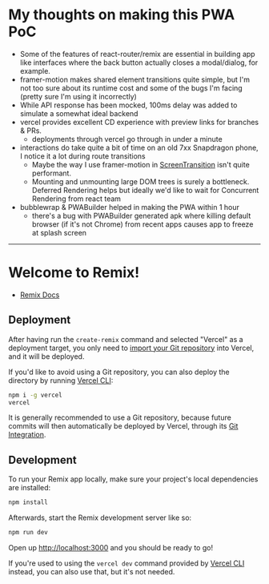 # My thoughts on making this PWA PoC

- Some of the features of react-router/remix are essential in building app like interfaces where the back button actually closes a modal/dialog, for example.
- framer-motion makes shared element transitions quite simple, but I'm not too sure about its runtime cost and some of the bugs I'm facing (pretty sure I'm using it incorrectly)
- While API response has been mocked, 100ms delay was added to simulate a somewhat ideal backend
- vercel provides excellent CD experience with preview links for branches & PRs.
  - deployments through vercel go through in under a minute
- interactions do take quite a bit of time on an old 7xx Snapdragon phone, I notice it a lot during route transitions
  - Maybe the way I use framer-motion in [ScreenTransition](./app/components/ScreenTransition.tsx) isn't quite performant.
  - Mounting and unmounting large DOM trees is surely a bottleneck. Deferred Rendering helps but ideally we'd like to wait for Concurrent Rendering from react team
- bubblewrap & PWABuilder helped in making the PWA within 1 hour
  - there's a bug with PWABuilder generated apk where killing default browser (if it's not Chrome) from recent apps causes app to freeze at splash screen

---

# Welcome to Remix!

- [Remix Docs](https://remix.run/docs)

## Deployment

After having run the `create-remix` command and selected "Vercel" as a deployment target, you only need to [import your Git repository](https://vercel.com/new) into Vercel, and it will be deployed.

If you'd like to avoid using a Git repository, you can also deploy the directory by running [Vercel CLI](https://vercel.com/cli):

```sh
npm i -g vercel
vercel
```

It is generally recommended to use a Git repository, because future commits will then automatically be deployed by Vercel, through its [Git Integration](https://vercel.com/docs/concepts/git).

## Development

To run your Remix app locally, make sure your project's local dependencies are installed:

```sh
npm install
```

Afterwards, start the Remix development server like so:

```sh
npm run dev
```

Open up [http://localhost:3000](http://localhost:3000) and you should be ready to go!

If you're used to using the `vercel dev` command provided by [Vercel CLI](https://vercel.com/cli) instead, you can also use that, but it's not needed.
